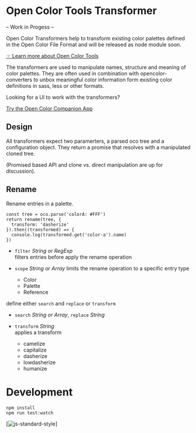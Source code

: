 # Open Color Tools Transformer

– Work in Progess –

Open Color Transformers help to transform existing color palettes defined in the Open Color File Format and will be released as node module soon.

[☞ Learn more about Open Color Tools](http://opencolor.tools)

The transformers are used to manipulate names, structure and meaning of color palettes. They are often used in combination with opencolor-converters to unbox meaningful color information form existing color definitions in sass, less or other formats.

Looking for a UI to work with the transformers?

[Try the Open Color Companion App](http://opencolor.tools)

## Design

All transformers expect two paramerters, a parsed oco tree and a configuration object. They return a promise that resolves with a manipulated cloned tree.

(Promised based API and clone vs. direct manipulation are up for discussion).

## Rename

Rename entries in a palette.

```
const tree = oco.parse('colorA: #FFF')
return rename(tree, {
  transform: 'dasherize'
}).then((transformed) => {
  console.log(transformed.get('color-a').name)
})
```

- `filter` _String or RegExp_<br>
  filters entries before apply the rename operation
- `scope` _String or Array_ limits the rename operation to a specific entry type

  - Color
  - Palette
  - Reference

define either `search` and `replace` or `transform`

- `search` _String or Array_, `replace` _String_
- `transform` _String_<br>
  applies a transform

  - camelize
  - capitalize
  - dasherize
  - lowdasherize
  - humanize

# Development

```
npm install
npm run test:watch
```

[![js-standard-style](https://cdn.rawgit.com/feross/standard/master/badge.svg)]
